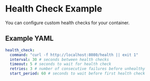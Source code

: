 # Health Check Example

You can configure custom health checks for your container.

## Example YAML

```yaml
health_check:
  command: "curl -f http://localhost:8080/health || exit 1"
  interval: 30 # seconds between health checks
  timeout: 5 # seconds to wait for health check
  retries: 3 # number of consecutive failures before unhealthy
  start_period: 60 # seconds to wait before first health check
```
